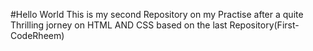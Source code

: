 #Hello World
This is my second Repository on my Practise after a quite Thrilling jorney on HTML AND CSS based on the last Repository(First-CodeRheem)
